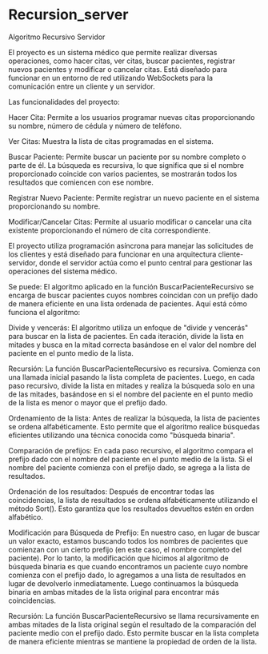 # Recursion_server
Algoritmo Recursivo Servidor

El proyecto es un sistema médico que permite realizar diversas operaciones, como hacer citas, ver citas, buscar pacientes, registrar nuevos pacientes y modificar o cancelar citas. Está diseñado para funcionar en un entorno de red utilizando WebSockets para la comunicación entre un cliente y un servidor.

 Las funcionalidades del proyecto:

Hacer Cita: Permite a los usuarios programar nuevas citas proporcionando su nombre, número de cédula y número de teléfono.

Ver Citas: Muestra la lista de citas programadas en el sistema.

Buscar Paciente: Permite buscar un paciente por su nombre completo o parte de él. La búsqueda es recursiva, lo que significa que si el nombre proporcionado coincide con varios pacientes, se mostrarán todos los resultados que comiencen con ese nombre.

Registrar Nuevo Paciente: Permite registrar un nuevo paciente en el sistema proporcionando su nombre.

Modificar/Cancelar Citas: Permite al usuario modificar o cancelar una cita existente proporcionando el número de cita correspondiente.

El proyecto utiliza programación asíncrona para manejar las solicitudes de los clientes y está diseñado para funcionar en una arquitectura cliente-servidor, donde el servidor actúa como el punto central para gestionar las operaciones del sistema médico.

Se puede:
El algoritmo aplicado en la función BuscarPacienteRecursivo se encarga de buscar pacientes cuyos nombres coincidan con un prefijo dado de manera eficiente en una lista ordenada de pacientes. Aquí está cómo funciona el algoritmo:

Divide y vencerás: El algoritmo utiliza un enfoque de "divide y vencerás" para buscar en la lista de pacientes. En cada iteración, divide la lista en mitades y busca en la mitad correcta basándose en el valor del nombre del paciente en el punto medio de la lista.

Recursión: La función BuscarPacienteRecursivo es recursiva. Comienza con una llamada inicial pasando la lista completa de pacientes. Luego, en cada paso recursivo, divide la lista en mitades y realiza la búsqueda solo en una de las mitades, basándose en si el nombre del paciente en el punto medio de la lista es menor o mayor que el prefijo dado.

Ordenamiento de la lista: Antes de realizar la búsqueda, la lista de pacientes se ordena alfabéticamente. Esto permite que el algoritmo realice búsquedas eficientes utilizando una técnica conocida como "búsqueda binaria".

Comparación de prefijos: En cada paso recursivo, el algoritmo compara el prefijo dado con el nombre del paciente en el punto medio de la lista. Si el nombre del paciente comienza con el prefijo dado, se agrega a la lista de resultados.

Ordenación de los resultados: Después de encontrar todas las coincidencias, la lista de resultados se ordena alfabéticamente utilizando el método Sort(). Esto garantiza que los resultados devueltos estén en orden alfabético.

Modificación para Búsqueda de Prefijo: En nuestro caso, en lugar de buscar un valor exacto, estamos buscando todos los nombres de pacientes que comienzan con un cierto prefijo (en este caso, el nombre completo del paciente). Por lo tanto, la modificación que hicimos al algoritmo de búsqueda binaria es que cuando encontramos un paciente cuyo nombre comienza con el prefijo dado, lo agregamos a una lista de resultados en lugar de devolverlo inmediatamente. Luego continuamos la búsqueda binaria en ambas mitades de la lista original para encontrar más coincidencias.

Recursión: La función BuscarPacienteRecursivo se llama recursivamente en ambas mitades de la lista original según el resultado de la comparación del paciente medio con el prefijo dado. Esto permite buscar en la lista completa de manera eficiente mientras se mantiene la propiedad de orden de la lista.

